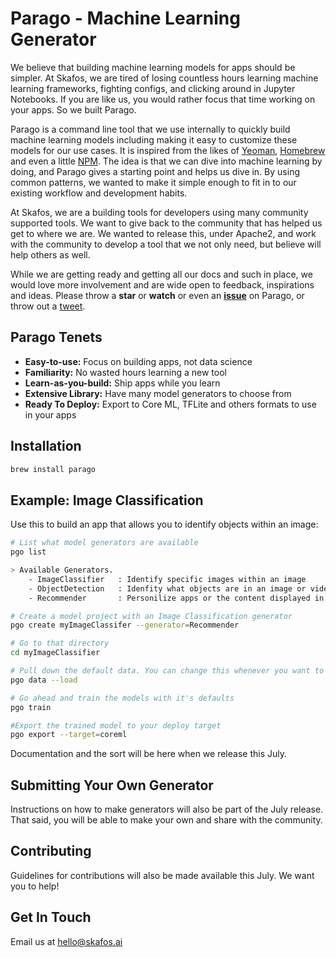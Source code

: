 # Parago - Machine Learning Generator
We believe that building machine learning models for apps should be simpler. At Skafos, we are tired of losing countless hours learning machine learning frameworks, fighting configs, and clicking around in Jupyter Notebooks. If you are like us, you would rather focus that time working on your apps. So we built Parago.

Parago is a command line tool that we use internally to quickly build machine learning models including making it easy to customize these models for our use cases. It is inspired from the likes of [Yeoman](https://yeoman.io/), [Homebrew](https://brew.sh) and even a little [NPM](https://www.npmjs.com). The idea is that we can dive into machine learning by doing, and Parago gives a starting point and helps us dive in. By using common patterns, we wanted to make it simple enough to fit in to our existing workflow and development habits.

At Skafos, we are a building tools for developers using many community supported tools. We want to give back to the community that has helped us get to where we are. We wanted to release this, under Apache2, and work with the community to develop a tool that we not only need, but believe will help others as well.

While we are getting ready and getting all our docs and such in place, we would love more involvement and are wide open to feedback, inspirations and ideas. Please throw a **star** or **watch**  or even an **[issue](https://github.com/skafos/perago/issues)** on Parago, or throw out a [tweet](https://twitter.com/intent/tweet?text=Check%20out%20https://github.com/skafos/perago%20if%20you%20are%20looking%20for%20an%20easier%20way%20to%20build%20machine%20learning%20models%20for%20your%20apps.). 

Parago Tenets
--------------------------------------------------

* **Easy-to-use:** Focus on building apps, not data science
* **Familiarity:** No wasted hours learning a new tool
* **Learn-as-you-build:** Ship apps while you learn
* **Extensive Library:** Have many model generators to choose from
* **Ready To Deploy:** Export to Core ML, TFLite and others formats to use in your apps

Installation
--------------------------------------------------
```bash
brew install parago
```

Example: Image Classification
--------------------------------------------------
Use this to build an app that allows you to identify objects within an image:

```bash
# List what model generators are available
pgo list

> Available Generators.
    - ImageClassifier   : Identify specific images within an image
    - ObjectDetection   : Idenfity what objects are in an image or video
    - Recommender       : Personilize apps or the content displayed in your apps 

# Create a model project with an Image Classification generator
pgo create myImageClassifer --generator=Recommender

# Go to that directory
cd myImageClassifier

# Pull down the default data. You can change this whenever you want to customise 
pgo data --load

# Go ahead and train the models with it's defaults
pgo train

#Export the trained model to your deploy target
pgo export --target=coreml
```

Documentation and the sort will be here when we release this July.

Submitting Your Own Generator
--------------------------------------------------
Instructions on how to make generators will also be part of the July release.  That said, you will be able to make your own and share with the community.

Contributing
--------------------------------------------------
Guidelines for contributions will also be made available this July.  We want you to help!

Get In Touch
--------------------------------------------------
Email us at [hello@skafos.ai](mailto:hello@skafos.ai)
